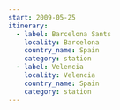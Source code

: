```yaml
---
start: 2009-05-25
itinerary:
  - label: Barcelona Sants
    locality: Barcelona
    country_name: Spain
    category: station
  - label: Velencia
    locality: Velencia
    country_name: Spain
    category: station
---
```

